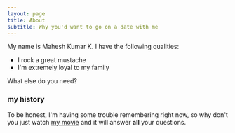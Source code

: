 ```yaml
---
layout: page
title: About 
subtitle: Why you'd want to go on a date with me
---
```


My name is Mahesh Kumar K. I have the following qualities:

- I rock a great mustache
- I'm extremely loyal to my family

What else do you need?

### my history

To be honest, I'm having some trouble remembering right now, so why don't you just watch [my movie](https://www.youtube.com/watch?v=tnBQmEqBCY0) and it will answer **all** your questions.